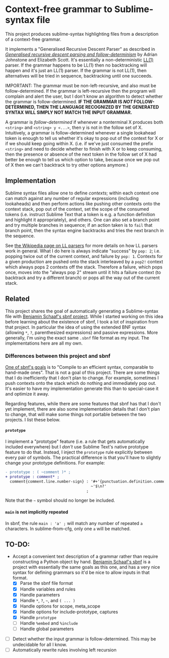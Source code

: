# Context-free grammar to Sublime-syntax file

This project produces sublime-syntax highlighting files from a description of a context-free grammar.

It implements a "Generalised Recursive Descent Parser" as described in [_Generalised recursive descent parsing and follow-determinism_](https://link.springer.com/content/pdf/10.1007%2FBFb0026420.pdf) by Adrian Johnstone and Elizabeth Scott. It's essentially a non-deterministic [LL(1)](https://en.wikipedia.org/wiki/LL_parser) parser. If the grammar happens to be LL(1) then no backtracking will happen and it's just an LL(1) parser. If the grammar is not LL(1), then alternatives will be tried in sequence, backtracking until one succeeds.

IMPORTANT: The grammar must be non-left-recursive, and also must be follow-determined. If the grammar is left-recursive then the program will complain and alert the user, but I don't know an algorithm to detect whether the grammar is follow-determined. **IF THE GRAMMAR IS _NOT_ FOLLOW-DETERMINED, THEN THE LANGUAGE RECOGNIZED BY THE GENERATED SYNTAX WILL SIMPLY NOT MATCH THE INPUT GRAMMAR.**

A grammar is _follow-determined_ if whenever a nonterminal X produces both `<string>` and `<string> y <...>`, then y is not in the follow set of X. Intuitively, a grammar is follow-determined whenever a single lookahead token is enough to tell us whether it's okay to pop out of the context for X or if we should keep going within X. (i.e. if we've just consumed the prefix `<string>` and need to decide whether to finish with X or to keep consuming, then the presence or absence of the next token in the follow set of X had better be enough to tell us which option to take, because once we pop out of X then we can't backtrack to try other options anymore.)

## Implementation

Sublime syntax files allow one to define _contexts_; within each context one can match against any number of regular expressions (including lookaheads) and then perform actions like pushing other contexts onto the context stack, pop out of the context, set the scope of the consumed tokens (i.e. instruct Sublime Text that a token is e.g. a function definition and highlight it appropriately), and others. One can also set a branch point and try multiple branches in sequence; if an action taken is to `fail` that branch point, then the syntax engine backtracks and tries the next branch in the sequence.

See [the Wikipedia page on LL parsers](https://en.wikipedia.org/wiki/LL_parser) for more details on how LL parsers work in general. What I do here is always indicate "success" by `pop: 2`; i.e. popping twice out of the current context, and failure by `pop: 1`. Contexts for a given production are pushed onto the stack interleaved by a `pop2!` context which always pops 2 contexts off the stack. Therefore a failure, which pops once, moves into the "always pop 2" stream until it hits a failure context (to backtrack and try a different branch) or pops all the way out of the current stack.

## Related

This project shares the goal of automatically generating a Sublime-syntax file with [Benjamin Schaaf's sbnf project](https://github.com/BenjaminSchaaf/sbnf/). While I started working on this idea before learning about the existence of sbnf, I took a lot of inspiration from that project. In particular the idea of using the extended BNF syntax (allowing `*`, `?`, parenthesized expressions) and passive expressions. More generally, I'm using the exact same `.sbnf` file format as my input. The implementations here are all my own.

### Differences between this project and sbnf

[One of sbnf's goals](https://crates.io/crates/sbnf) is to "Compile to an efficient syntax, comparable to hand-made ones". That is not a goal of this project. There are some things that I do inefficiently that I don't plan to change. For example, sometimes I push contexts onto the stack which do nothing and immediately pop out. It's easier to have my implementation generate this than to special-case it and optimize it away.

Regarding features, while there are some features that sbnf has that I don't yet implement, there are also some implementation details that I don't plan to change, that will make some things not portable between the two projects. I list these below.

#### `prototype`

I implement a "prototype" feature (i.e. a rule that gets automatically included everywhere) but I _don't_ use Sublime Text's native prototype feature to do that. Instead, I inject the `prototype` rule explicitly between every pair of symbols. The practical difference is that you'll have to slightly change your prototype definitions. For example:
```diff
- prototype : ( ~comment )* ;
+ prototype : comment* ;
  comment{comment.line.number-sign} : '#+'{punctuation.definition.comment}
                                      ~'$\n?'
                                    ;

```
Note that the `~` symbol should no longer be included.

#### `main` is not implicitly repeated

In sbnf, the rule `main : 'a' ;` will match any number of repeated `a` characters. In sublime-from-cfg, only one `a` will be matched.

## TO-DO:

- Accept a convenient text description of a grammar rather than require constructing a Python object by hand. [Benjamin Schaaf's sbnf](https://github.com/BenjaminSchaaf/sbnf/) is a project with essentially the same goals as this one, and has a very nice syntax for defining grammars so it'd be nice to allow inputs in that format.
    - [x] Parse the sbnf file format
    - [x] Handle variables and rules
    - [x] Handle parameters
    - [x] Handle `*`, `?`, `~`, and `( ... )`
    - [x] Handle options for scope, meta_scope
    - [x] Handle options for include-prototype, captures
    - [x] Handle `prototype`
    - [ ] Handle `%embed` and `%include`
    - [ ] Handle global parameters
- [ ] Detect whether the input grammar is follow-determined. This may be undecidable for all I know.
- [ ] Automatically rewrite rules involving left recursion

